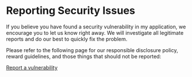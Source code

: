 # Reporting Security Issues

If you believe you have found a security vulnerability in my application, we
encourage you to let us know right away. We will investigate all legitimate
reports and do our best to quickly fix the problem.

Please refer to the following page for our responsible disclosure policy,
reward guidelines, and those things that should not be reported:

[Report a vulnerability][REF_INTERN_URL_VULNERABILITY]

[REF_INTERN_EMAIL_ADDRESS_COD]: mailto:djblackeagle-dev@djblackeagle.services
[REF_INTERN_EMAIL_ADDRESS_OWNER]: mailto:djblackeagle-dev@djblackeagle.services
[REF_INTERN_EMAIL_ADDRESS_SECURITY]: mailto:djblackeagle-dev@djblackeagle.services
[REF_INTERN_FILE_MD_CHANGELOG]: CHANGELOG.md
[REF_INTERN_FILE_MD_CODE_OF_CONDUCT]: CODE_OF_CONDUCT.md
[REF_INTERN_FILE_MD_CONTRIBUTING]: CONTRIBUTING.md
[REF_INTERN_FILE_MD_DEVELOPMENT]: DEVELOPMENT.md
[REF_INTERN_FILE_MD_LICENSE]: LICENSE.md
[REF_INTERN_FILE_MD_README]: README.md
[REF_INTERN_FILE_MD_SECURITY]: SECURITY.md
[REF_INTERN_URL_ACTIONS]: https://github.com/DJBlackEagle/code-style/actions/
[REF_INTERN_URL_CODESTYLE]: https://github.com/DJBlackEagle/code-style/
[REF_INTERN_URL_COMMITS]: https://github.com/DJBlackEagle/code-style/commits/main/
[REF_INTERN_URL_COMMIT_MESSAGE_FORMAT]: <https://www.conventionalcommits.org/en/v1.0.0/>
[REF_INTERN_URL_CONTRIBUTING_GENERATOR]: <https://contributing.md/generator>
[REF_INTERN_URL_GIT]: https://github.com/DJBlackEagle/code-style
[REF_INTERN_URL_ISSUE_LIST]: https://github.com/DJBlackEagle/code-style/issues
[REF_INTERN_URL_ISSUE_NEW]: https://github.com/DJBlackEagle/code-style/issues/new/choose
[REF_INTERN_URL_MD_CHANGELOG]: https://github.com/DJBlackEagle/code-style/blob/main/CHANGELOG.md
[REF_INTERN_URL_MD_CODE_OF_CONDUCT]: https://github.com/DJBlackEagle/code-style/blob/main/CODE_OF_CONDUCT.md
[REF_INTERN_URL_MD_CONTRIBUTING]: https://github.com/DJBlackEagle/code-style/blob/main/CONTRIBUTING.md
[REF_INTERN_URL_MD_DEVELOPMENT]: https://github.com/DJBlackEagle/code-style/blob/main/DEVELOPMENT.md
[REF_INTERN_URL_MD_LICENSE]: https://github.com/DJBlackEagle/code-style/blob/main/LICENSE.md
[REF_INTERN_URL_MD_README]: https://github.com/DJBlackEagle/code-style/blob/main/README.md
[REF_INTERN_URL_MD_SECURITY]: https://github.com/DJBlackEagle/code-style/blob/main/SECURITY.md
[REF_INTERN_URL_NPMJS_PACKAGE]: https://www.npmjs.com/package/@djblackeagle/code-style
[REF_INTERN_URL_PULLREQUEST]: https://github.com/DJBlackEagle/code-style/pulls
[REF_INTERN_URL_VULNERABILITY]: https://github.com/DJBlackEagle/code-style/security
[REF_INTERN_URL_VULNERABILITY_NEW]: https://github.com/DJBlackEagle/code-style/security/advisories/new
[REF_INTERN_URL_WORKFLOW_CQAT]: https://github.com/DJBlackEagle/code-style/actions/workflows/code-quality-and-tests.yml
[REF_INTERN_URL_WORKFLOW_CODEQL]: https://github.com/DJBlackEagle/code-style/actions/workflows/codeql.yml
